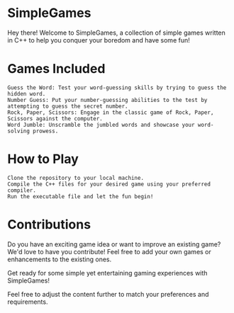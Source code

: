 # SimpleGames

Hey there! Welcome to SimpleGames, a collection of simple games written in C++ to help you conquer your boredom and have some fun!
# Games Included

    Guess the Word: Test your word-guessing skills by trying to guess the hidden word.
    Number Guess: Put your number-guessing abilities to the test by attempting to guess the secret number.
    Rock, Paper, Scissors: Engage in the classic game of Rock, Paper, Scissors against the computer.
    Word Jumble: Unscramble the jumbled words and showcase your word-solving prowess.

# How to Play

    Clone the repository to your local machine.
    Compile the C++ files for your desired game using your preferred compiler.
    Run the executable file and let the fun begin!

# Contributions

Do you have an exciting game idea or want to improve an existing game? We'd love to have you contribute! Feel free to add your own games or enhancements to the existing ones.

Get ready for some simple yet entertaining gaming experiences with SimpleGames!

Feel free to adjust the content further to match your preferences and requirements.
